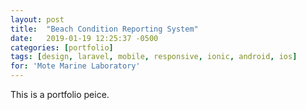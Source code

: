 ```yaml
---
layout: post
title:  "Beach Condition Reporting System"
date:   2019-01-19 12:25:37 -0500
categories: [portfolio]
tags: [design, laravel, mobile, responsive, ionic, android, ios]
for: 'Mote Marine Laboratory'
---
```


This is a portfolio peice.